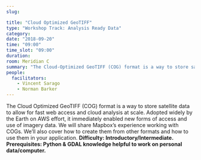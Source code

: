 ```yaml
---
slug:

title: "Cloud Optimized GeoTIFF"
type: "Workshop Track: Analysis Ready Data"
category:
date: "2018-09-20"
time: "09:00"
time_slot: "09:00"
duration:
room: Meridian C
summary: "The Cloud-Optimized GeoTIFF (COG) format is a way to store satellite data to allow for fast web access and cloud analysis at scale. Adopted widely by the Earth on AWS effort, it immediately enabled new forms of access and use of imagery data. We will share Mapbox’s experience working with COGs. We’ll also cover how to create them from other formats and how to use them in your application. **Difficulty: Introductory/Intermediate. Prerequisites: Python & GDAL knowledge helpful to work on personal data/computer.**"
people:
  facilitators:
    - Vincent Sarago
    - Norman Barker
---
```

The Cloud Optimized GeoTIFF (COG) format is a way to store satellite data to allow for fast web access and cloud analysis at scale. Adopted widely by the Earth on AWS effort, it immediately enabled new forms of access and use of imagery data. We will share Mapbox’s experience working with COGs. We’ll also cover how to create them from other formats and how to use them in your application. **Difficulty: Introductory/Intermediate. Prerequisites: Python & GDAL knowledge helpful to work on personal data/computer.**
